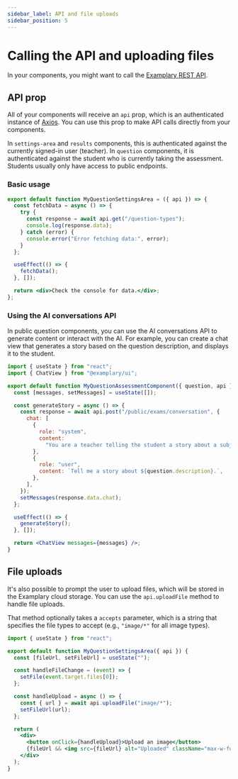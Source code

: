 ```yaml
---
sidebar_label: API and file uploads
sidebar_position: 5
---
```


# Calling the API and uploading files

In your components, you might want to call the [Examplary REST API](https://developers.examplary.ai/rest-api).

## API prop

All of your components will receive an `api` prop, which is an authenticated instance of [Axios](https://axios-http.com/docs/intro). You can use this prop to make API calls directly from your components.

In `settings-area` and `results` components, this is authenticated against the currently signed-in user (teacher). In `question` components, it is authenticated against the student who is currently taking the assessment. Students usually only have access to public endpoints.

### Basic usage

```jsx
export default function MyQuestionSettingsArea = ({ api }) => {
  const fetchData = async () => {
    try {
      const response = await api.get("/question-types");
      console.log(response.data);
    } catch (error) {
      console.error("Error fetching data:", error);
    }
  };

  useEffect(() => {
    fetchData();
  }, []);

  return <div>Check the console for data.</div>;
};
```

### Using the AI conversations API

In public question components, you can use the AI conversations API to generate content or interact with the AI. For example, you can create a chat view that generates a story based on the question description, and displays it to the student.

```jsx
import { useState } from "react";
import { ChatView } from "@examplary/ui";

export default function MyQuestionAssessmentComponent({ question, api }) {
  const [messages, setMessages] = useState([]);

  const generateStory = async () => {
    const response = await api.post("/public/exams/conversation", {
      chat: [
        {
          role: "system",
          content:
            "You are a teacher telling the student a story about a subject.",
        },
        {
          role: "user",
          content: `Tell me a story about ${question.description}.`,
        },
      ],
    });
    setMessages(response.data.chat);
  };

  useEffect(() => {
    generateStory();
  }, []);

  return <ChatView messages={messages} />;
}
```

## File uploads

It's also possible to prompt the user to upload files, which will be stored in the Examplary cloud storage. You can use the `api.uploadFile` method to handle file uploads.

That method optionally takes a `accepts` parameter, which is a string that specifies the file types to accept (e.g., `"image/*"` for all image types).

```jsx
import { useState } from "react";

export default function MyQuestionSettingsArea({ api }) {
  const [fileUrl, setFileUrl] = useState("");

  const handleFileChange = (event) => {
    setFile(event.target.files[0]);
  };

  const handleUpload = async () => {
    const { url } = await api.uploadFile("image/*");
    setFileUrl(url);
  };

  return (
    <div>
      <button onClick={handleUpload}>Upload an image</button>
      {fileUrl && <img src={fileUrl} alt="Uploaded" className="max-w-full" />}
    </div>
  );
}
```
